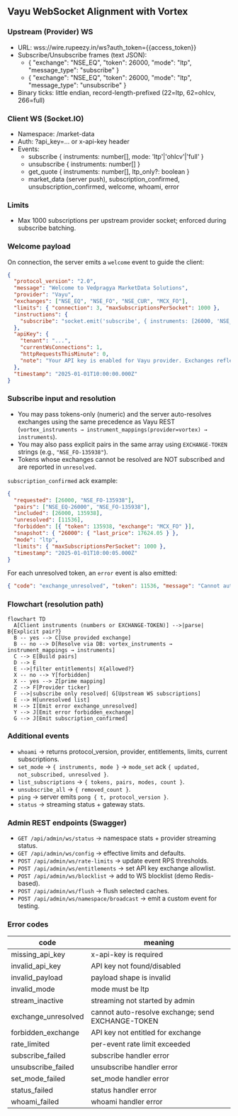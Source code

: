 ## Vayu WebSocket Alignment with Vortex

### Upstream (Provider) WS
- URL: wss://wire.rupeezy.in/ws?auth_token={{access_token}}
- Subscribe/Unsubscribe frames (text JSON):
  - { "exchange": "NSE_EQ", "token": 26000, "mode": "ltp", "message_type": "subscribe" }
  - { "exchange": "NSE_EQ", "token": 26000, "mode": "ltp", "message_type": "unsubscribe" }
- Binary ticks: little endian, record-length-prefixed (22=ltp, 62=ohlcv, 266=full)

### Client WS (Socket.IO)
- Namespace: /market-data
- Auth: ?api_key=… or x-api-key header
- Events:
  - subscribe { instruments: number[], mode: 'ltp'|'ohlcv'|'full' }
  - unsubscribe { instruments: number[] }
  - get_quote { instruments: number[], ltp_only?: boolean }
  - market_data (server push), subscription_confirmed, unsubscription_confirmed, welcome, whoami, error

### Limits
- Max 1000 subscriptions per upstream provider socket; enforced during subscribe batching.


### Welcome payload

On connection, the server emits a `welcome` event to guide the client:

```json
{
  "protocol_version": "2.0",
  "message": "Welcome to Vedpragya MarketData Solutions",
  "provider": "Vayu",
  "exchanges": ["NSE_EQ", "NSE_FO", "NSE_CUR", "MCX_FO"],
  "limits": { "connection": 3, "maxSubscriptionsPerSocket": 1000 },
  "instructions": {
    "subscribe": "socket.emit('subscribe', { instruments: [26000, 'NSE_FO-135938'], mode: 'ltp' })"
  },
  "apiKey": {
    "tenant": "...",
    "currentWsConnections": 1,
    "httpRequestsThisMinute": 0,
    "note": "Your API key is enabled for Vayu provider. Exchanges reflect entitlements."
  },
  "timestamp": "2025-01-01T10:00:00.000Z"
}
```

### Subscribe input and resolution

- You may pass tokens-only (numeric) and the server auto-resolves exchanges using the same precedence as Vayu REST (`vortex_instruments → instrument_mappings(provider=vortex) → instruments`).
- You may also pass explicit pairs in the same array using `EXCHANGE-TOKEN` strings (e.g., `"NSE_FO-135938"`).
- Tokens whose exchanges cannot be resolved are NOT subscribed and are reported in `unresolved`.

`subscription_confirmed` ack example:

```json
{
  "requested": [26000, "NSE_FO-135938"],
  "pairs": ["NSE_EQ-26000", "NSE_FO-135938"],
  "included": [26000, 135938],
  "unresolved": [11536],
  "forbidden": [{ "token": 135938, "exchange": "MCX_FO" }],
  "snapshot": { "26000": { "last_price": 17624.05 } },
  "mode": "ltp",
  "limits": { "maxSubscriptionsPerSocket": 1000 },
  "timestamp": "2025-01-01T10:00:05.000Z"
}
```

For each unresolved token, an `error` event is also emitted:

```json
{ "code": "exchange_unresolved", "token": 11536, "message": "Cannot auto-resolve exchange; please subscribe using EXCHANGE-TOKEN (e.g., NSE_FO-<token>)" }
```

### Flowchart (resolution path)

```mermaid
flowchart TD
  A[Client instruments (numbers or EXCHANGE-TOKEN)] -->|parse| B{Explicit pair?}
  B -- yes --> C[Use provided exchange]
  B -- no --> D[Resolve via DB: vortex_instruments → instrument_mappings → instruments]
  C --> E[Build pairs]
  D --> E
  E -->|filter entitlements| X{allowed?}
  X -- no --> Y[forbidden]
  X -- yes --> Z[prime mapping]
  Z --> F[Provider ticker]
  F -->|subscribe only resolved| G[Upstream WS subscriptions]
  E --> H[unresolved list]
  H --> I[Emit error exchange_unresolved]
  Y --> J[Emit error forbidden_exchange]
  G --> J[Emit subscription_confirmed]
```

### Additional events

- `whoami` → returns protocol_version, provider, entitlements, limits, current subscriptions.
- `set_mode` → `{ instruments, mode }` → `mode_set` ack `{ updated, not_subscribed, unresolved }`.
- `list_subscriptions` → `{ tokens, pairs, modes, count }`.
- `unsubscribe_all` → `{ removed_count }`.
- `ping` → server emits `pong { t, protocol_version }`.
- `status` → streaming status + gateway stats.

### Admin REST endpoints (Swagger)

- `GET /api/admin/ws/status` → namespace stats + provider streaming status.
- `GET /api/admin/ws/config` → effective limits and defaults.
- `POST /api/admin/ws/rate-limits` → update event RPS thresholds.
- `POST /api/admin/ws/entitlements` → set API key exchange allowlist.
- `POST /api/admin/ws/blocklist` → add to WS blocklist (demo Redis-based).
- `POST /api/admin/ws/flush` → flush selected caches.
- `POST /api/admin/ws/namespace/broadcast` → emit a custom event for testing.

### Error codes

| code | meaning |
|------|---------|
| missing_api_key | x-api-key is required |
| invalid_api_key | API key not found/disabled |
| invalid_payload | payload shape is invalid |
| invalid_mode | mode must be ltp|ohlcv|full |
| stream_inactive | streaming not started by admin |
| exchange_unresolved | cannot auto-resolve exchange; send EXCHANGE-TOKEN |
| forbidden_exchange | API key not entitled for exchange |
| rate_limited | per-event rate limit exceeded |
| subscribe_failed | subscribe handler error |
| unsubscribe_failed | unsubscribe handler error |
| set_mode_failed | set_mode handler error |
| status_failed | status handler error |
| whoami_failed | whoami handler error |


